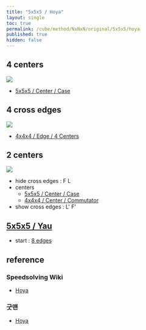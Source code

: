 ```yaml
---
title: "5x5x5 / Hoya"
layout: single
toc: true
permalink: /cube/method/NxNxN/original/5x5x5/hoya
published: true
hidden: false
---
```


<head>
  <base target="_blank">
  <style>
    img {
      max-width:350px;
    }
  </style>
</head>



## 4 centers

<a href="https://alpha.twizzle.net/edit/?puzzle=5x5x5&setup-anchor=end&stickering=centers-only&setup-alg=F+L+2R+U+2R%27+2L%27+U+2L+F+2R+U%27+2R%27+L%27+F%27">
  <img src="https://user-images.githubusercontent.com/92285528/216598406-b2605b5b-a9ae-4fd5-bc35-d1236bbd9d31.png">
</a>

- [5x5x5 / Center / Case](/cube/method/NxNxN/original/5x5x5/center/case)



## 4 cross edges

<a href="https://alpha.twizzle.net/edit/?puzzle=5x5x5&setup-anchor=end&stickering=Cross&setup-alg=F+L+2R+U+2R%27+2L%27+U+2L+F+2R+U%27+2R%27+L%27+F%27">
  <img src="https://user-images.githubusercontent.com/92285528/216598596-4044a4b7-cf20-40c9-a386-3b21e404062d.png">
</a>

- [4x4x4 / Edge / 4 Centers](/cube/method/NxNxN/original/4x4x4/edge/4_centers)



## 2 centers

<a href="https://alpha.twizzle.net/edit/?puzzle=5x5x5&setup-anchor=end&stickering=Cross">
  <img src="https://user-images.githubusercontent.com/92285528/216598744-9c966650-73b1-4372-aba0-aa85df535dcc.png">
</a>

- hide cross edges : F L
- centers
  - [5x5x5 / Center / Case](/cube/method/NxNxN/original/5x5x5/center/case)
  - [4x4x4 / Center / Commutator](/cube/method/NxNxN/original/4x4x4/center/commutator)
- show cross edges : L' F'



## [5x5x5 / Yau](/cube/method/NxNxN/original/5x5x5/yau)

- start : [8 edges](/cube/method/NxNxN/original/5x5x5/yau#8-edges)



## reference

### Speedsolving Wiki

- [Hoya](https://www.speedsolving.com/wiki/index.php/Hoya_method)

### 굿맨

- [Hoya](https://youtu.be/lAIrPuvfBQ0)
